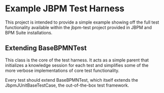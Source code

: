 # Example JBPM Test Harness
This project is intended to provide a simple example showing off the full test functionality available within the jbpm-test project provided in JBPM and BPM Suite installations.

## Extending BaseBPMNTest
This class is the core of the test harness. It acts as a simple parent that initializes a knowledge session for each test and simplifies some of the more verbose implementations of core test functionality.

Every test should extend BaseBPMNTest, which itself extends the JbpmJUnitBaseTestCase, the out-of-the-box test framework.
